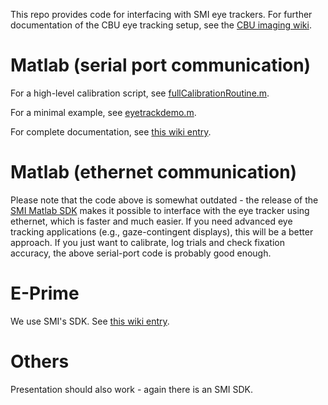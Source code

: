 This repo provides code for interfacing with SMI eye trackers. For further
documentation of the CBU eye tracking setup, see the [CBU imaging
wiki](http://imaging.mrc-cbu.cam.ac.uk/meg/EyeTracking).

# Matlab (serial port communication)
For a high-level calibration script, see
[fullCalibrationRoutine.m](fullCalibrationRoutine.m).

For a minimal example, see [eyetrackdemo.m](eyetrackdemo.m).

For complete documentation, see [this wiki
entry](http://imaging.mrc-cbu.cam.ac.uk/meg/EyeTrackingWithMatlab).

# Matlab (ethernet communication)
Please note that the code above is somewhat outdated - the release of the [SMI
Matlab
SDK](https://uk.mathworks.com/products/connections/product_detail/product_119541.html)
makes it possible to interface with the eye tracker using ethernet, which is
faster and much easier. If you need advanced eye tracking applications (e.g.,
gaze-contingent displays), this will be a better approach. If you just want to
calibrate, log trials and check fixation accuracy, the above serial-port code is
probably good enough. 

# E-Prime
We use SMI's SDK. See [this wiki entry](http://imaging.mrc-cbu.cam.ac.uk/meg/EyeTrackingWithEprime).

# Others
Presentation should also work - again there is an SMI SDK.
